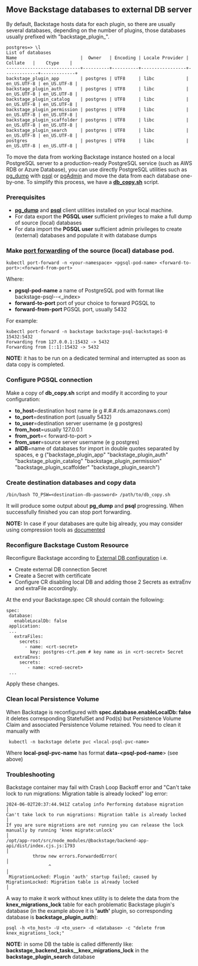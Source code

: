 ## Move Backstage databases to external DB server

By default, Backstage hosts data for each plugin, so there are usually several databases, depending on the number of plugins, those databases usually prefixed with "backstage_plugin_".

````
postgres=> \l
List of databases
Name                        |  Owner   | Encoding | Locale Provider |   Collate   |    Ctype    |   
----------------------------+----------+----------+-----------------+-------------+-------------+
backstage_plugin_app        | postgres | UTF8     | libc            | en_US.UTF-8 | en_US.UTF-8 | 
backstage_plugin_auth       | postgres | UTF8     | libc            | en_US.UTF-8 | en_US.UTF-8 |
backstage_plugin_catalog    | postgres | UTF8     | libc            | en_US.UTF-8 | en_US.UTF-8 |
backstage_plugin_permission | postgres | UTF8     | libc            | en_US.UTF-8 | en_US.UTF-8 |
backstage_plugin_scaffolder | postgres | UTF8     | libc            | en_US.UTF-8 | en_US.UTF-8 |
backstage_plugin_search     | postgres | UTF8     | libc            | en_US.UTF-8 | en_US.UTF-8 |
postgres                    | postgres | UTF8     | libc            | en_US.UTF-8 | en_US.UTF-8 |
````

To move the data from working Backstage instance hosted on a local PostgreSQL server to a production-ready PostgreSQL service (such as AWS RDB or Azure Database), you can use directly PostgreSQL utilities such as [pg_dump](https://www.postgresql.org/docs/current/app-pgdump.html) with [psql](https://www.postgresql.org/docs/current/app-psql.html) or [pgAdmin](https://www.pgadmin.org/) and move the data from each database one-by-one.
To simplify this process, we have a [**db_copy.sh**](../hack/db_copy.sh) script.

### Prerequisites

- [**pg_dump**](https://www.postgresql.org/docs/current/backup-dump.html) and [**psql**](https://www.postgresql.org/docs/current/app-psql.html) client utilities installed on your local machine.
- For data export the **PGSQL user** sufficient privileges to make a full dump of source (local) databases 
- For data import the **PGSQL user** sufficient admin privileges to create (external) databases and populate it with database dumps
 

### Make [port forwarding](https://kubernetes.io/docs/tasks/access-application-cluster/port-forward-access-application-cluster/) of the source (local) database pod. 

````
kubectl port-forward -n <your-namespace> <pgsql-pod-name> <forward-to-port>:<forward-from-port>
````

Where:

- **pgsql-pod-name**  a name of PostgreSQL pod with format like backstage-psql-<backstage-cr-name>-<_index>
- **forward-to-port** port of your choice to forward PGSQL to
- **forward-from-port** PGSQL port, usually 5432

For example:

````
kubectl port-forward -n backstage backstage-psql-backstage1-0 15432:5432
Forwarding from 127.0.0.1:15432 -> 5432
Forwarding from [::1]:15432 -> 5432
````
**NOTE:** it has to be run on a dedicated terminal and interrupted as soon as data copy is completed.

### Configure PGSQL connection

Make a copy of **db_copy.sh** script and modify it according to your configuration:

* **to_host**=destination host name (e g #.#.#.rds.amazonaws.com)
* **to_port**=destination port (usually 5432) 
* **to_user**=destination server username (e g postgres)
* **from_host**=usually 127.0.0.1
* **from_port**=< forward-to-port >
* **from_user**=source server username (e g postgres)
* **allDB**=name of databases for import in double quotes separated by spaces, e g  ("backstage_plugin_app" "backstage_plugin_auth" "backstage_plugin_catalog" "backstage_plugin_permission" "backstage_plugin_scaffolder" "backstage_plugin_search")

### Create destination databases and copy data

````
/bin/bash TO_PSW=<destination-db-password> /path/to/db_copy.sh
````

It will produce some output about **pg_dump** and **psql** progressing.
When successfully finished you can stop port forwarding.

**NOTE:** In case if your databases are quite big already, you may consider using compression tools as [documented](https://www.postgresql.org/docs/current/backup-dump.html#BACKUP-DUMP-LARGE)

### Reconfigure Backstage Custom Resource

Reconfigure Backstage according to [External DB configuration](external-db.md) i.e.
* Create external DB connection Secret
* Create a Secret with certificate
* Configure CR disabling local DB and adding those 2 Secrets as extraEnv and extraFile accordingly.

At the end your Backstage.spec CR should contain the following:
````
spec:
 database:
   enableLocalDb: false 
 application:
 ... 
   extraFiles:
     secrets:
       - name: <crt-secret> 
         key: postgres-crt.pem # key name as in <crt-secret> Secret
   extraEnvs:
     secrets:
        - name: <cred-secret> 
 ...        
````
Apply these changes.

### Clean local Persistence Volume

When Backstage is reconfigured with **spec.database.enableLocalDb: false** it deletes corresponding StatefulSet and Pod(s) but Persistence Volume Claim and associated Persistence Volume retained.
You need to clean it manually with

````
 kubectl -n backstage delete pvc <local-psql-pvc-name>
````

Where **local-psql-pvc-name** has format **data-<psql-pod-name**>  (see above)


### Troubleshooting

Backstage container may fail with Crash Loop Backoff error and "Can't take lock to run migrations: Migration table is already locked" log error:

````
2024-06-02T20:37:44.941Z catalog info Performing database migration                                                                                                                                               │
Can't take lock to run migrations: Migration table is already locked                                                                                                                                              │
If you are sure migrations are not running you can release the lock manually by running 'knex migrate:unlock'                                                                                                     │
/opt/app-root/src/node_modules/@backstage/backend-app-api/dist/index.cjs.js:1793                                                                                                                                  │
          throw new errors.ForwardedError(                                                                                                                                                                        │
                ^                                                                                                                                                                                                 │
 MigrationLocked: Plugin 'auth' startup failed; caused by MigrationLocked: Migration table is already locked                                                                                                       │
````                       

A way to make it work without knex utility is to delete the data from the **knex_migrations_lock** table for each problematic Backstage plugin's database (in the example above it is **'auth'** plugin, so corresponding database is **backstage_plugin_auth**):

````
psql -h <to_host> -U <to_user> -d <database> -c "delete from knex_migrations_lock;"
````

**NOTE:** in some DB the table is called differently like: **backstage_backend_tasks__knex_migrations_lock** in the **backstage_plugin_search** database




 
